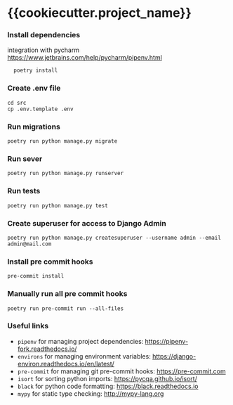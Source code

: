 # {{cookiecutter.project_name}}

### Install dependencies
integration with pycharm https://www.jetbrains.com/help/pycharm/pipenv.html
```
  poetry install
```

### Create .env file
```
cd src
cp .env.template .env
```

### Run migrations
```
poetry run python manage.py migrate
```

### Run sever
```
poetry run python manage.py runserver
```

### Run tests
```
poetry run python manage.py test
```

### Create superuser for access to Django Admin
```
poetry run python manage.py createsuperuser --username admin --email admin@mail.com
```

### Install pre commit hooks
```
pre-commit install
```

### Manually run all pre commit hooks
```
poetry run pre-commit run --all-files
```

### Useful links
- `pipenv` for managing project dependencies: https://pipenv-fork.readthedocs.io/
- `environs` for managing environment variables: https://django-environ.readthedocs.io/en/latest/
- `pre-commit` for managing git pre-commit hooks: https://pre-commit.com
- `isort` for sorting python imports: https://pycqa.github.io/isort/
- `black` for python code formatting: https://black.readthedocs.io
- `mypy` for static type checking: http://mypy-lang.org